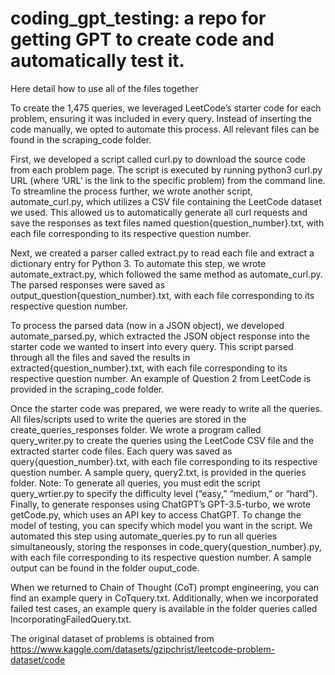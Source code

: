 # coding_gpt_testing: a repo for getting GPT to create code and automatically test it. 
Here detail how to use all of the files together

To create the 1,475 queries, we leveraged LeetCode’s starter code for each problem, ensuring it was included in every query. Instead of inserting the code manually, we opted to automate this process. All relevant files can be found in the scraping_code folder.

First, we developed a script called curl.py to download the source code from each problem page. The script is executed by running python3 curl.py URL (where ‘URL’ is the link to the specific problem) from the command line. To streamline the process further, we wrote another script, automate_curl.py, which utilizes a CSV file containing the LeetCode dataset we used. This allowed us to automatically generate all curl requests and save the responses as text files named question{question_number}.txt, with each file corresponding to its respective question number.

Next, we created a parser called extract.py to read each file and extract a dictionary entry for Python 3. To automate this step, we wrote automate_extract.py, which followed the same method as automate_curl.py. The parsed responses were saved as output_question{question_number}.txt, with each file corresponding to its respective question number.

To process the parsed data (now in a JSON object), we developed automate_parsed.py, which extracted the JSON object response into the starter code we wanted to insert into every query. This script parsed through all the files and saved the results in extracted{question_number}.txt, with each file corresponding to its respective question number. An example of Question 2 from LeetCode is provided in the scraping_code folder.

Once the starter code was prepared, we were ready to write all the queries. All files/scripts used to write the queries are stored in the create_queries_responses folder. We wrote a program called query_writer.py to create the queries using the LeetCode CSV file and the extracted starter code files. Each query was saved as query{question_number}.txt, with each file corresponding to its respective question number. A sample query, query2.txt, is provided in the queries folder. Note: To generate all queries, you must edit the script query_wrtier.py to specify the difficulty level (“easy,” “medium,” or “hard”). Finally, to generate responses using ChatGPT’s GPT-3.5-turbo, we wrote getCode.py, which uses an API key to access ChatGPT. To change the model of testing, you can specify which model you want in the script. We automated this step using automate_queries.py to run all queries simultaneously, storing the responses in code_query{question_number}.py, with each file corresponding to its respective question number. A sample output can be found in the folder ouput_code. 

When we returned to Chain of Thought (CoT) prompt engineering, you can find an example query in CoTquery.txt. Additionally, when we incorporated failed test cases, an example query is available in the folder queries called IncorporatingFailedQuery.txt.

The original dataset of problems is obtained from https://www.kaggle.com/datasets/gzipchrist/leetcode-problem-dataset/code 
